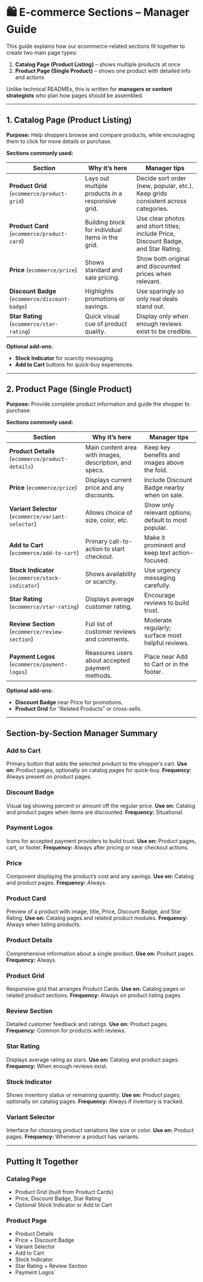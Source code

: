 # 🛍️ E-commerce Sections – Manager Guide

This guide explains how our ecommerce-related sections fit together to create two main page types:

1. **Catalog Page (Product Listing)** – shows multiple products at once
2. **Product Page (Single Product)** – shows one product with detailed info and actions

Unlike technical READMEs, this is written for **managers or content strategists** who plan how pages should be assembled.

---

## **1. Catalog Page (Product Listing)**

**Purpose:**
Help shoppers browse and compare products, while encouraging them to click for more details or purchase.

**Sections commonly used:**

| Section                                   | Why it’s here                                         | Manager tips |
| ----------------------------------------- | ----------------------------------------------------- | ------------ |
| **Product Grid** (`ecommerce/product-grid`)   | Lays out multiple products in a responsive grid.       | Decide sort order (new, popular, etc.). Keep grids consistent across categories. |
| **Product Card** (`ecommerce/product-card`)   | Building block for individual items in the grid.       | Use clear photos and short titles; include Price, Discount Badge, and Star Rating. |
| **Price** (`ecommerce/price`)                 | Shows standard and sale pricing.                       | Show both original and discounted prices when relevant. |
| **Discount Badge** (`ecommerce/discount-badge`) | Highlights promotions or savings.                      | Use sparingly so only real deals stand out. |
| **Star Rating** (`ecommerce/star-rating`)      | Quick visual cue of product quality.                   | Display only when enough reviews exist to be credible. |

**Optional add-ons:**

-   **Stock Indicator** for scarcity messaging.
-   **Add to Cart** buttons for quick-buy experiences.

---

## **2. Product Page (Single Product)**

**Purpose:**
Provide complete product information and guide the shopper to purchase.

**Sections commonly used:**

| Section                                       | Why it’s here                                           | Manager tips |
| --------------------------------------------- | ------------------------------------------------------- | ------------ |
| **Product Details** (`ecommerce/product-details`) | Main content area with images, description, and specs.   | Keep key benefits and images above the fold. |
| **Price** (`ecommerce/price`)                     | Displays current price and any discounts.                | Include Discount Badge nearby when on sale. |
| **Variant Selector** (`ecommerce/variant-selector`) | Allows choice of size, color, etc.                       | Show only relevant options; default to most popular. |
| **Add to Cart** (`ecommerce/add-to-cart`)          | Primary call-to-action to start checkout.               | Make it prominent and keep text action-focused. |
| **Stock Indicator** (`ecommerce/stock-indicator`)  | Shows availability or scarcity.                         | Use urgency messaging carefully. |
| **Star Rating** (`ecommerce/star-rating`)          | Displays average customer rating.                        | Encourage reviews to build trust. |
| **Review Section** (`ecommerce/review-section`)    | Full list of customer reviews and comments.              | Moderate regularly; surface most helpful reviews. |
| **Payment Logos** (`ecommerce/payment-logos`)      | Reassures users about accepted payment methods.         | Place near Add to Cart or in the footer. |

**Optional add-ons:**

-   **Discount Badge** near Price for promotions.
-   **Product Grid** for “Related Products” or cross-sells.

---

## **Section-by-Section Manager Summary**

### **Add to Cart**
Primary button that adds the selected product to the shopper’s cart.
**Use on:** Product pages, optionally on catalog pages for quick-buy.
**Frequency:** Always present on product pages.

### **Discount Badge**
Visual tag showing percent or amount off the regular price.
**Use on:** Catalog and product pages when items are discounted.
**Frequency:** Situational.

### **Payment Logos**
Icons for accepted payment providers to build trust.
**Use on:** Product pages, cart, or footer.
**Frequency:** Always after pricing or near checkout actions.

### **Price**
Component displaying the product’s cost and any savings.
**Use on:** Catalog and product pages.
**Frequency:** Always.

### **Product Card**
Preview of a product with image, title, Price, Discount Badge, and Star Rating.
**Use on:** Catalog pages and related product modules.
**Frequency:** Always when listing products.

### **Product Details**
Comprehensive information about a single product.
**Use on:** Product pages.
**Frequency:** Always.

### **Product Grid**
Responsive grid that arranges Product Cards.
**Use on:** Catalog pages or related product sections.
**Frequency:** Always on product listing pages.

### **Review Section**
Detailed customer feedback and ratings.
**Use on:** Product pages.
**Frequency:** Common for products with reviews.

### **Star Rating**
Displays average rating as stars.
**Use on:** Catalog and product pages.
**Frequency:** When enough reviews exist.

### **Stock Indicator**
Shows inventory status or remaining quantity.
**Use on:** Product pages; optionally on catalog pages.
**Frequency:** Always if inventory is tracked.

### **Variant Selector**
Interface for choosing product variations like size or color.
**Use on:** Product pages.
**Frequency:** Whenever a product has variants.

---

## **Putting It Together**

### **Catalog Page**

- Product Grid (built from Product Cards)
- Price, Discount Badge, Star Rating
- Optional Stock Indicator or Add to Cart

### **Product Page**

- Product Details
- Price + Discount Badge
- Variant Selector
- Add to Cart
- Stock Indicator
- Star Rating + Review Section
- Payment Logos

